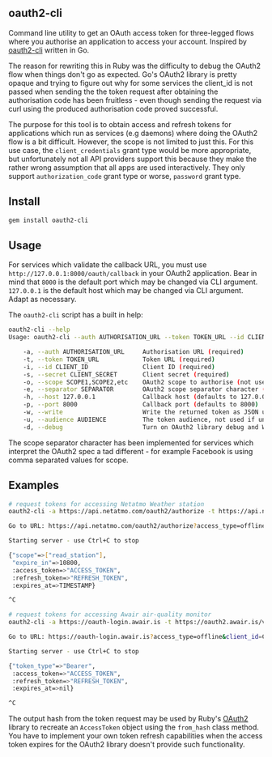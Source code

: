 ## oauth2-cli

Command line utility to get an OAuth access token for three-legged flows where you authorise an application to access your account. Inspired by [oauth2-cli](https://github.com/dcarley/oauth2-cli) written in Go.

The reason for rewriting this in Ruby was the difficulty to debug the OAuth2 flow when things don't go as expected. Go's OAuth2 library is pretty opaque and trying to figure out why for some services the client_id is not passed when sending the the token request after obtaining the authorisation code has been fruitless - even though sending the request via curl using the produced authorisation code proved successful.

The purpose for this tool is to obtain access and refresh tokens for applications which run as services (e.g daemons) where doing the OAuth2 flow is a bit difficult. However, the scope is not limited to just this. For this use case, the `client_credentials` grant type would be more appropriate, but unfortunately not all API providers support this because they make the rather wrong assumption that all apps are used interactively. They only support `authorization_code` grant type or worse, `password` grant type.

## Install

```bash
gem install oauth2-cli
```

## Usage

For services which validate the callback URL, you must use `http://127.0.0.1:8000/oauth/callback` in your OAuth2 application. Bear in mind that `8000` is the default port which may be changed via CLI argument. `127.0.0.1` is the default host which may be changed via CLI argument. Adapt as necessary.

The `oauth2-cli` script has a built in help:

```bash
oauth2-cli --help
Usage: oauth2-cli --auth AUTHORISATION_URL --token TOKEN_URL --id CLIENT_ID --secret CLIENT_SECRET

    -a, --auth AUTHORISATION_URL     Authorisation URL (required)
    -t, --token TOKEN_URL            Token URL (required)
    -i, --id CLIENT_ID               Client ID (required)
    -s, --secret CLIENT_SECRET       Client secret (required)
    -o, --scope SCOPE1,SCOPE2,etc    OAuth2 scope to authorise (not used if not specified)
    -e, --separator SEPARATOR        OAuth2 scope separator character (defaults to space) n.b the scope arg is always passed as array and joined with the separator char for the request
    -h, --host 127.0.0.1             Callback host (defaults to 127.0.0.1) n.b this allows you to run this tool on a remote machine and have the authorisation code go there; the callback HTTP server always binds to all available network interfaces irrespective of this value
    -p, --port 8000                  Callback port (defaults to 8000)
    -w, --write                      Write the returned token as JSON using TOKEN_URL host as filename with the current working directory being the destination
    -u, --audience AUDIENCE          The token audience, not used if unspecified (optional)
    -d, --debug                      Turn on OAuth2 library debug and WEBrick log
```

The scope separator character has been implemented for services which interpret the OAuth2 spec a tad different - for example Facebook is using comma separated values for scope.

## Examples

```bash
# request tokens for accessing Netatmo Weather station
oauth2-cli -a https://api.netatmo.com/oauth2/authorize -t https://api.netatmo.com/oauth2/token -i CLIENT_ID -s CLIENT_SECRET -o read_station

Go to URL: https://api.netatmo.com/oauth2/authorize?access_type=offline&client_id=CLIENT_ID&redirect_uri=http%3A%2F%2F127.0.0.1%3A8000%2Foauth%2Fcallback&response_type=code&scope=read_station&state=ewcxkqpsfrinhgvyamzbouljtd

Starting server - use Ctrl+C to stop

{"scope"=>["read_station"],
 "expire_in"=>10800,
 :access_token=>"ACCESS_TOKEN",
 :refresh_token=>"REFRESH_TOKEN",
 :expires_at=>TIMESTAMP}

^C

# request tokens for accessing Awair air-quality monitor
oauth2-cli -a https://oauth-login.awair.is -t https://oauth2.awair.is/v2/token -i CLIENT_ID -s CLIENT_SECRET

Go to URL: https://oauth-login.awair.is?access_type=offline&client_id=CLIENT_ID&redirect_uri=http%3A%2F%2F127.0.0.1%3A8000%2Foauth%2Fcallback&response_type=code&state=jtiznuypwqfhbvmradlgkeoxcs

Starting server - use Ctrl+C to stop

{"token_type"=>"Bearer",
 :access_token=>"ACCESS_TOKEN",
 :refresh_token=>"REFRESH_TOKEN",
 :expires_at=>nil}

^C
```

The output hash from the token request may be used by Ruby's [OAuth2](https://github.com/oauth-xx/oauth2) library to recreate an `AccessToken` object using the `from_hash` class method. You have to implement your own token refresh capabilities when the access token expires for the OAuth2 library doesn't provide such functionality.
